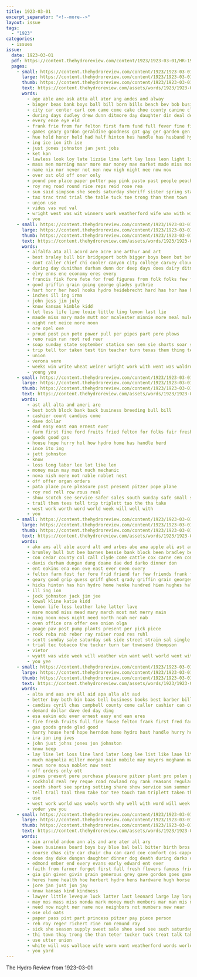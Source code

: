 ```yaml
---
title: 1923-03-01
excerpt_separator: "<!--more-->"
layout: issue
tags:
  - "1923"
categories:
  - issues
issue:
  date: 1923-03-01
  pdf: https://content.thehydroreview.com/content/1923/1923-03-01/HR-1923-03-01.pdf
  pages:
    - small: https://content.thehydroreview.com/content/1923/1923-03-01/small/HR-1923-03-01-01.jpg
      large: https://content.thehydroreview.com/content/1923/1923-03-01/large/HR-1923-03-01-01.jpg
      thumb: https://content.thehydroreview.com/content/1923/1923-03-01/thumbnails/HR-1923-03-01-01.jpg
      text: https://content.thehydroreview.com/assets/words/1923/1923-03-01/HR-1923-03-01-01.txt
      words:
        - age able ane ask atta all ator ang andes and alway
        - binger beas bank boys ball bill born bills beach bev bob business brother bin busi bradley best brown bulk beans back begin basket bars
        - city car center carl con came come cake choe county canine class corn
        - during days dudley drew dunn ditmore day daughter din deal dear daily
        - every ence eye eld
        - frank frie from far felton first farm fund full fever fine fiero forget friday ford for few friends
        - games geary gordon geraldine goodness gat gay ger garden gen good golick
        - hue hold honor held had half hinton hes handle has husband hydro hugh hae her hen hey him hafer house hard home
        - ing ice ion ith ise
        - just jones johnston jan jent jobs
        - ket kan
        - lawless look loy late lizzie lima left lay loss leon light line little lola lively later laundry lebar
        - mass men morning maar more mar money mae market made miss monday march many man matter mon might mil monte
        - name nix nor never not nen new nigh night nee now nov
        - over ost old off oner only
        - pound poe place paper potter pay pink pasto past people peach peta plan per president patient price pounds plant pope pop present pose
        - roy reg road round rice reps reid rose rea
        - sun said simpson she seeds saturday sheriff sister spring state seems soap store short sale shall salon see second sing sons still staple sept special say stockton spencer sat stock sunday seller shoot sugar
        - tax trac trad trial the table tuck toe trong than them town
        - union use
        - vides vas ved val
        - wright west was wit winners work weatherford wife wax with will week working well white want
        - you
    - small: https://content.thehydroreview.com/content/1923/1923-03-01/small/HR-1923-03-01-02.jpg
      large: https://content.thehydroreview.com/content/1923/1923-03-01/large/HR-1923-03-01-02.jpg
      thumb: https://content.thehydroreview.com/content/1923/1923-03-01/thumbnails/HR-1923-03-01-02.jpg
      text: https://content.thehydroreview.com/assets/words/1923/1923-03-01/HR-1923-03-01-02.txt
      words:
        - alfalfa ata all acord are acre ane arthur and art
        - best braley bull bir bridgeport both bigger boys been but better bet bessie braly bran beckham
        - cant caller chief chi cooler canyon city college carvey cloud cooling carney clifford cort concordia cake can cattle chile call
        - during day dunithan durham dunn dor deep days does dairy ditmore
        - elvy enns ene economy eres every
        - francis fisk fore fete for fred figures from folk folks few friday frank filling
        - good griffin grain going george gladys guthrie
        - hart horr her hool hooks hydro heidebrecht hard has hor hae had hay hon home hatfield how
        - inches ill ing irma
        - john jess jim july
        - know kansas kimble kidd
        - let less life line louie little ling lemon last lie
        - maude miss mary made mutt mor mcalester minnie more meal mule miller matt mexico most
        - night not neice nore noon
        - ore opel ove
        - proud post pun pete power pull per pipes part pere plows
        - reno rain ran root red reer
        - soap sunday state september station sen sem sie shorts soar see sick seen smith school sos santi seven service snyder sor scot saturday sun sund sper
        - trip tell tor taken test tin teacher turn texas them thing ted tobacco trac the
        - union
        - verona vere
        - weeks win write wheat weiner wright work with went was waldrup will week
        - young you
    - small: https://content.thehydroreview.com/content/1923/1923-03-01/small/HR-1923-03-01-03.jpg
      large: https://content.thehydroreview.com/content/1923/1923-03-01/large/HR-1923-03-01-03.jpg
      thumb: https://content.thehydroreview.com/content/1923/1923-03-01/thumbnails/HR-1923-03-01-03.jpg
      text: https://content.thehydroreview.com/assets/words/1923/1923-03-01/HR-1923-03-01-03.txt
      words:
        - ast all alta and ameri are
        - best both block bank back business breeding bull bill
        - cashier count candies come
        - dave dollar
        - end easy east ean ernest ever
        - farm first fine ford fruits fried felton for folks fair fresh frank
        - goods good gas
        - house hope hurry hol how hydro home has handle herd
        - ince ito ing
        - jett johnston
        - know
        - loss long labor lee lot like len
        - money main may must much mechanic
        - nova nish nere not nable noblet nest
        - off offer organ orders
        - pata place pure pleasure post present pitzer pope plane
        - roy red rell row rous real
        - show scotch see service safer sales south sunday safe small spain school save sale stem share setting side sand sodders
        - trail them tees tell trip triplett tao the tha take
        - west work worth word world week will well with
        - you
    - small: https://content.thehydroreview.com/content/1923/1923-03-01/small/HR-1923-03-01-04.jpg
      large: https://content.thehydroreview.com/content/1923/1923-03-01/large/HR-1923-03-01-04.jpg
      thumb: https://content.thehydroreview.com/content/1923/1923-03-01/thumbnails/HR-1923-03-01-04.jpg
      text: https://content.thehydroreview.com/assets/words/1923/1923-03-01/HR-1923-03-01-04.txt
      words:
        - ako ams all able acord alt and arbes abe ana apple ali ast are
        - brumley bull but bee barnes bessie bank block been bradley better braid body brown beg ber
        - con cedar county col call clyde come cattle cox carne cen comb cone creek
        - davis durham dungan dung doane dae ded darko dinner don
        - ent eakins ena eon eve east ever even every
        - felton farm fost fer fore frid friend far few friends frank fulton first from for found friday fron
        - geary good grip guess griff ghost grady griffin grain georges grin gordon
        - hicks hinton has hin hydro home henke hundred hien hughes hall hill har hon
        - ill ing ion
        - jock johnston jack jim jee
        - kowal kline katie kidd
        - lemon life less leather lake latter lave
        - mare mound miss mead mary march most mat merry main
        - ning noon news night need north noah ner nab
        - oven office ora offer ove onion olga
        - poage pav post pump plants present per pick piece
        - rock reba rab reber ray raiser road res ruhl
        - scott sunday sale saturday sok side street strain sal single shaw sun son sick
        - trial tec tobacco the tucker turn tar townsend thompson
        - vietor
        - wyatt was wide week will weather win want well world went with wornstaff wheat
        - you yee
    - small: https://content.thehydroreview.com/content/1923/1923-03-01/small/HR-1923-03-01-05.jpg
      large: https://content.thehydroreview.com/content/1923/1923-03-01/large/HR-1923-03-01-05.jpg
      thumb: https://content.thehydroreview.com/content/1923/1923-03-01/thumbnails/HR-1923-03-01-05.jpg
      text: https://content.thehydroreview.com/assets/words/1923/1923-03-01/HR-1923-03-01-05.txt
      words:
        - alta and aas are all aid apa alla alt aud
        - better buy both bin baas bell business books best barber bill bull brim bridgeport breeding bys bank back board bulls bute
        - candies cyril chas campbell county come caller cashier can company car crisp companion cova came chester cor con
        - demand dollar dave ded day ding
        - esa eakin edu ever ernest easy end ean eres
        - fire fresh fruits full fine fouse felton frank first fred farm from ford floor far fried folks for
        - gas goods grade glad good
        - harry house herd hope herndon home hydro host handle hurry homes has
        - ira ion ing ives
        - john just johns jones jon johnston
        - know keep
        - lay lise let loss line land later long lee list like laue little
        - much magnolia miller morgan main mobile may meyers meghann many money mechanic miss monday
        - news nore nova noblet now nest
        - off orders only ott
        - pines present pure purchase pleasure pitzer plant pro polen pay plane pope per
        - rockhold real rey reque road rowland roy rank reasons regular
        - south short see spring setting share show service sam summer sales sed sick side stocks small sal sale sunday save sodders shall scotch school
        - tell trail taal them take tor tee touch tam triplett taken the
        - use
        - west work world was wools worth why well with word will week
        - yoder yow you
    - small: https://content.thehydroreview.com/content/1923/1923-03-01/small/HR-1923-03-01-06.jpg
      large: https://content.thehydroreview.com/content/1923/1923-03-01/large/HR-1923-03-01-06.jpg
      thumb: https://content.thehydroreview.com/content/1923/1923-03-01/thumbnails/HR-1923-03-01-06.jpg
      text: https://content.thehydroreview.com/assets/words/1923/1923-03-01/HR-1923-03-01-06.txt
      words:
        - ain arnold andon ann als and are ater all ary
        - been business board boys buy blue bal ball bitter birth bros betty bins basket back both boucher baptist brood better bales busi bill bael books bring body baker bossler bank box but
        - course chas city car chair chu can card coe comfort cos capper cure cotton cott crank church couch come concordia cane claude corn call colin
        - dose day duke dungan daughter dinner dog death during darko dung doubt deep
        - edmond ember end every evans early edward ent ever
        - faith from farmer forget first fall fresh flowers famous friend floor friends fire felton for face fine fame franey fin
        - gia gin given givin grain generous grey gave gordon goes game gamo
        - heres hume health hoe herbert hydro hens hardware hugh horse house hatfield held hands holstein hattie has hoot her had hee
        - jore jan just jon jay
        - know kansas kind kindness
        - lawyer little leveque luck latter last leonard large lay long lows
        - may mos mass miss monda mark money much members mar man mis medic means march milk many monday method miller mare men mules mille mane market meas more
        - need now night ner name nov neighbors not numbers new near
        - ose old oats
        - paper pass pint part princess pitzer pay piece person
        - reh roy reger richert rine rom remund ray
        - sick she season supply sweet sale shee seed see such saturday size soles smile south save scott sell stove say special said store steer school set soon seem sunday star
        - thi town thay trong the than teter tucker tuck treat talk take thomas thom throw tips taken ton team them
        - use utter union
        - white will was wallace wife worm want weatherford words world went weeks week wagon wee work with waller
        - you yard
---
```


The Hydro Review from 1923-03-01

<!--more-->

